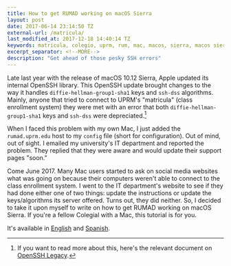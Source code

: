 ```yaml
---
title: How to get RUMAD working on macOS Sierra
layout: post
date: 2017-06-14 23:14:50 TZ
external-url: /matricula/
last_modified_at: 2017-12-18 14:40:14 TZ
keywords: matricula, colegio, uprm, rum, mac, macos, sierra, macos sierra
excerpt_separator: <!--MORE-->
description: "Get ahead of those pesky SSH errors"
---
```


Late last year with the release of macOS 10.12 Sierra, Apple updated its internal OpenSSH library. This OpenSSH update brought changes to the way it handles `diffie-hellman-group1-sha1` keys and `ssh-dss` algorithms. Mainly, anyone that tried to connect to UPRM's "matricula" (class enrollment system) they were met with an error that both `diffie-hellman-group1-sha1` keys and `ssh-dss` were depreciated.<!--MORE-->[^1]

When I faced this problem with my own Mac, I just added the `rumad.uprm.edu` host to my `config` file (short for configuration). Out of mind, out of sight. I emailed my university's IT department and reported the problem. They replied that they were aware and would update their support pages "soon."  

Come June 2017. Many Mac users started to ask on social media websites what was going on because their computers weren't able to connect to the class enrollment system. I went to the IT department's website to see if they had done either one of two things: update the instructions or update the keys/algorithms its server offered. Turns out, they did neither. So, I decided to take it upon myself to write on how to get RUMAD working on macOS Sierra. If you're a fellow Colegial with a Mac, this tutorial is for you.  

It's available in [English](/matricula/) and [Spanish](/matricula/es/).

[^1]: If you want to read more about this, here's the relevant document on [OpenSSH Legacy](https://www.openssh.com/legacy.html).
